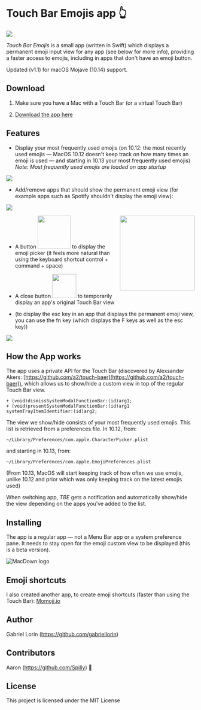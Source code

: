 # Touch Bar Emojis app 👆

![](README-images/touchbaremojis-gif4.gif)

*Touch Bar Emojis* is a small app (written in Swift) which displays a permanent emoji input view for any app (see below for more info), providing a faster access to emojis, including in apps that don't have an emoji button.

Updated (v1.1) for macOS Mojave (10.14) support.

## Download

1. Make sure you have a Mac with a Touch Bar (or a virtual Touch Bar)

2. [Download the app here](https://github.com/gabriellorin/touch-bar-emojis/releases/download/1.1/TouchBarEmojis.app.zip)

## Features

* Display your most frequently used emojis (on 10.12: the most recently used emojis — MacOS 10.12 doesn't keep track on how many times an emoji is used — and starting in 10.13 your most frequently used emojis)
_Note: Most frequently used emojis are loaded on app startup_

![](README-images/touchbaremojis-gif.gif)

* Add/remove apps that should show the permanent emoji view (for example apps such as Spotify shouldn't display the emoji view):

![](README-images/touchbaremojis-screenshot.png)

<img align="right" width="200px" src="README-images/touchbaremojis-character-viewer.gif">

* A button <img width="88px" src="README-images/touchbaremojis-emojis.png"> to display the emoji picker (it feels more natural than using the keyboard shortcut control + command + space)

* A close button <img width="64px" src="README-images/touchbaremojis-close.png"> to temporarily display an app's original Touch Bar view

* (to display the esc key in an app that displays the permanent emoji view, you can use the fn key (which displays the F keys as well as the esc key))

![](README-images/touchbaremojis-f-keys.png)

## How the App works

The app uses a private API for the Touch Bar (discovered by Alexsander Akers: [https://github.com/a2/touch-baer](https://github.com/a2/touch-baer)), which allows us to show/hide a custom view in top of the regular Touch Bar view.

```
+ (void)dismissSystemModalFunctionBar:(id)arg1;
+ (void)presentSystemModalFunctionBar:(id)arg1 systemTrayItemIdentifier:(id)arg2;
```

The view we show/hide consists of your most frequently used emojis. This list is retrieved from a preferences file. In 10.12, from:
```
~/Library/Preferences/com.apple.CharacterPicker.plist
```

and starting in 10.13, from:
```
~/Library/Preferences/com.apple.EmojiPreferences.plist
```

(From 10.13, MacOS will start keeping track of how often we use emojis, unlike 10.12 and prior which was only keeping track on the latest emojis used)

When switching app, *TBE* gets a notification and automatically show/hide the view depending on the apps you've added to the list.


## Installing

The app is a regular app — not a Menu Bar app or a system preference pane. It needs to stay open for the emoji custom view to be displayed (this is a beta version).

![MacDown logo](README-images/touchbaremojis-emojiicon.png)

## Emoji shortcuts

I also created another app, to create emoji shortcuts (faster than using the Touch Bar): [Momoji.io](https://momoji.io)

## Author

Gabriel Lorin (https://github.com/gabriellorin)

## Contributors

Aaron (https://github.com/Spilly) 🙌

## License

This project is licensed under the MIT License

